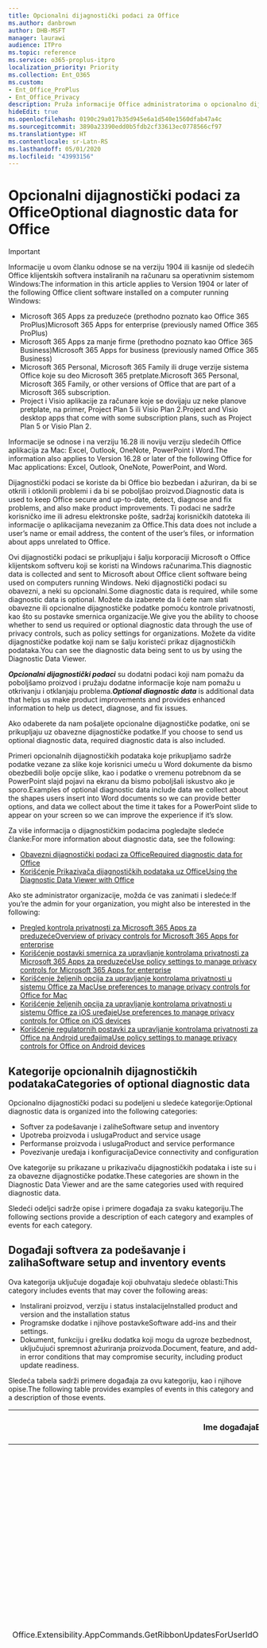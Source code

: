 ```yaml
---
title: Opcionalni dijagnostički podaci za Office
ms.author: danbrown
author: DHB-MSFT
manager: laurawi
audience: ITPro
ms.topic: reference
ms.service: o365-proplus-itpro
localization_priority: Priority
ms.collection: Ent_O365
ms.custom:
- Ent_Office_ProPlus
- Ent_Office_Privacy
description: Pruža informacije Office administratorima o opcionalno dijagnostičkim podacima u sistemu Office, uključujući neke primere događaja.
hideEdit: true
ms.openlocfilehash: 0190c29a017b35d945e6a1d540e1560dfab47a4c
ms.sourcegitcommit: 3890a23390edd0b5fdb2cf33613ec0778566cf97
ms.translationtype: HT
ms.contentlocale: sr-Latn-RS
ms.lasthandoff: 05/01/2020
ms.locfileid: "43993156"
---
```

# <a name="optional-diagnostic-data-for-office"></a><span data-ttu-id="44170-103">Opcionalni dijagnostički podaci za Office</span><span class="sxs-lookup"><span data-stu-id="44170-103">Optional diagnostic data for Office</span></span>

> [!IMPORTANT]
> <span data-ttu-id="44170-104">Informacije u ovom članku odnose se na verziju 1904 ili kasnije od sledećih Office klijentskih softvera instaliranih na računaru sa operativnim sistemom Windows:</span><span class="sxs-lookup"><span data-stu-id="44170-104">The information in this article applies to Version 1904 or later of the following Office client software installed on a computer running Windows:</span></span>
> - <span data-ttu-id="44170-105">Microsoft 365 Apps za preduzeće (prethodno poznato kao Office 365 ProPlus)</span><span class="sxs-lookup"><span data-stu-id="44170-105">Microsoft 365 Apps for enterprise (previously named Office 365 ProPlus)</span></span>
> - <span data-ttu-id="44170-106">Microsoft 365 Apps za manje firme (prethodno poznato kao Office 365 Business)</span><span class="sxs-lookup"><span data-stu-id="44170-106">Microsoft 365 Apps for business (previously named Office 365 Business)</span></span>
> - <span data-ttu-id="44170-107">Microsoft 365 Personal, Microsoft 365 Family ili druge verzije sistema Office koje su deo Microsoft 365 pretplate.</span><span class="sxs-lookup"><span data-stu-id="44170-107">Microsoft 365 Personal, Microsoft 365 Family, or other versions of Office that are part of a Microsoft 365 subscription.</span></span>
> - <span data-ttu-id="44170-108">Project i Visio aplikacije za računare koje se dovijaju uz neke planove pretplate, na primer, Project Plan 5 ili Visio Plan 2.</span><span class="sxs-lookup"><span data-stu-id="44170-108">Project and Visio desktop apps that come with some subscription plans, such as Project Plan 5 or Visio Plan 2.</span></span>
>
> <span data-ttu-id="44170-109">Informacije se odnose i na verziju 16.28 ili noviju verziju sledećih Office aplikacija za Mac: Excel, Outlook, OneNote, PowerPoint i Word.</span><span class="sxs-lookup"><span data-stu-id="44170-109">The information also applies to Version 16.28 or later of the following Office for Mac applications: Excel, Outlook, OneNote, PowerPoint, and Word.</span></span>

<span data-ttu-id="44170-110">Dijagnostički podaci se koriste da bi Office bio bezbedan i ažuriran, da bi se otkrili i otklonili problemi i da bi se poboljšao proizvod.</span><span class="sxs-lookup"><span data-stu-id="44170-110">Diagnostic data is used to keep Office secure and up-to-date, detect, diagnose and fix problems, and also make product improvements.</span></span> <span data-ttu-id="44170-111">Ti podaci ne sadrže korisničko ime ili adresu elektronske pošte, sadržaj korisničkih datoteka ili informacije o aplikacijama nevezanim za Office.</span><span class="sxs-lookup"><span data-stu-id="44170-111">This data does not include a user’s name or email address, the content of the user’s files, or information about apps unrelated to Office.</span></span>

<span data-ttu-id="44170-112">Ovi dijagnostički podaci se prikupljaju i šalju korporaciji Microsoft o Office klijentskom softveru koji se koristi na Windows računarima.</span><span class="sxs-lookup"><span data-stu-id="44170-112">This diagnostic data is collected and sent to Microsoft about Office client software being used on computers running Windows.</span></span> <span data-ttu-id="44170-113">Neki dijagnostički podaci su obavezni, a neki su opcionalni.</span><span class="sxs-lookup"><span data-stu-id="44170-113">Some diagnostic data is required, while some diagnostic data is optional.</span></span> <span data-ttu-id="44170-114">Možete da izaberete da li ćete nam slati obavezne ili opcionalne dijagnostičke podatke pomoću kontrole privatnosti, kao što su postavke smernica organizacije.</span><span class="sxs-lookup"><span data-stu-id="44170-114">We give you the ability to choose whether to send us required or optional diagnostic data through the use of privacy controls, such as policy settings for organizations.</span></span> <span data-ttu-id="44170-115">Možete da vidite dijagnostičke podatke koji nam se šalju koristeći prikaz dijagnostičkih podataka.</span><span class="sxs-lookup"><span data-stu-id="44170-115">You can see the diagnostic data being sent to us by using the Diagnostic Data Viewer.</span></span>

<span data-ttu-id="44170-116">***Opcionalni dijagnostički podaci*** su dodatni podaci koji nam pomažu da poboljšamo proizvod i pružaju dodatne informacije koje nam pomažu u otkrivanju i otklanjaju problema.</span><span class="sxs-lookup"><span data-stu-id="44170-116">***Optional diagnostic data*** is additional data that helps us make product improvements and provides enhanced information to help us detect, diagnose, and fix issues.</span></span>

<span data-ttu-id="44170-117">Ako odaberete da nam pošaljete opcionalne dijagnostičke podatke, oni se prikupljaju uz obavezne dijagnostičke podatke.</span><span class="sxs-lookup"><span data-stu-id="44170-117">If you choose to send us optional diagnostic data, required diagnostic data is also included.</span></span>

<span data-ttu-id="44170-118">Primeri opcionalnih dijagnostičkih podataka koje prikupljamo sadrže podatke vezane za slike koje korisnici umeću u Word dokumente da bismo obezbedili bolje opcije slike, kao i podatke o vremenu potrebnom da se PowerPoint slajd pojavi na ekranu da bismo poboljšali iskustvo ako je sporo.</span><span class="sxs-lookup"><span data-stu-id="44170-118">Examples of optional diagnostic data include data we collect about the shapes users insert into Word documents so we can provide better options, and data we collect about the time it takes for a PowerPoint slide to appear on your screen so we can improve the experience if it’s slow.</span></span>

<span data-ttu-id="44170-119">Za više informacija o dijagnostičkim podacima pogledajte sledeće članke:</span><span class="sxs-lookup"><span data-stu-id="44170-119">For more information about diagnostic data, see the following:</span></span>

- [<span data-ttu-id="44170-120">Obavezni dijagnostički podaci za Office</span><span class="sxs-lookup"><span data-stu-id="44170-120">Required diagnostic data for Office</span></span>](required-diagnostic-data.md)
- [<span data-ttu-id="44170-121">Korišćenje Prikazivača dijagnostičkih podataka uz Office</span><span class="sxs-lookup"><span data-stu-id="44170-121">Using the Diagnostic Data Viewer with Office</span></span>](https://support.office.com/article/cf761ce9-d805-4c60-a339-4e07f3182855)

<span data-ttu-id="44170-122">Ako ste administrator organizacije, možda će vas zanimati i sledeće:</span><span class="sxs-lookup"><span data-stu-id="44170-122">If you’re the admin for your organization, you might also be interested in the following:</span></span>

- [<span data-ttu-id="44170-123">Pregled kontrola privatnosti za Microsoft 365 Apps za preduzeće</span><span class="sxs-lookup"><span data-stu-id="44170-123">Overview of privacy controls for Microsoft 365 Apps for enterprise</span></span>](overview-privacy-controls.md)
- [<span data-ttu-id="44170-124">Korišćenje postavki smernica za upravljanje kontrolama privatnosti za Microsoft 365 Apps za preduzeće</span><span class="sxs-lookup"><span data-stu-id="44170-124">Use policy settings to manage privacy controls for Microsoft 365 Apps for enterprise</span></span>](manage-privacy-controls.md)
- [<span data-ttu-id="44170-125">Korišćenje željenih opcija za upravljanje kontrolama privatnosti u sistemu Office za Mac</span><span class="sxs-lookup"><span data-stu-id="44170-125">Use preferences to manage privacy controls for Office for Mac</span></span>](mac-privacy-preferences.md)
- [<span data-ttu-id="44170-126">Korišćenje željenih opcija za upravljanje kontrolama privatnosti u sistemu Office za iOS uređaje</span><span class="sxs-lookup"><span data-stu-id="44170-126">Use preferences to manage privacy controls for Office on iOS devices</span></span>](ios-privacy-preferences.md)
- [<span data-ttu-id="44170-127">Korišćenje regulatornih postavki za upravljanje kontrolama privatnosti za Office na Android uređajima</span><span class="sxs-lookup"><span data-stu-id="44170-127">Use policy settings to manage privacy controls for Office on Android devices</span></span>](android-privacy-controls.md)

## <a name="categories-of-optional-diagnostic-data"></a><span data-ttu-id="44170-128">Kategorije opcionalnih dijagnostičkih podataka</span><span class="sxs-lookup"><span data-stu-id="44170-128">Categories of optional diagnostic data</span></span>

<span data-ttu-id="44170-129">Opcionalno dijagnostički podaci su podeljeni u sledeće kategorije:</span><span class="sxs-lookup"><span data-stu-id="44170-129">Optional diagnostic data is organized into the following categories:</span></span>

- <span data-ttu-id="44170-130">Softver za podešavanje i zalihe</span><span class="sxs-lookup"><span data-stu-id="44170-130">Software setup and inventory</span></span>
- <span data-ttu-id="44170-131">Upotreba proizvoda i usluga</span><span class="sxs-lookup"><span data-stu-id="44170-131">Product and service usage</span></span>
- <span data-ttu-id="44170-132">Performanse proizvoda i usluga</span><span class="sxs-lookup"><span data-stu-id="44170-132">Product and service performance</span></span>
- <span data-ttu-id="44170-133">Povezivanje uređaja i konfiguracija</span><span class="sxs-lookup"><span data-stu-id="44170-133">Device connectivity and configuration</span></span>

<span data-ttu-id="44170-134">Ove kategorije su prikazane u prikazivaču dijagnostičkih podataka i iste su i za obavezne dijagnostičke podatke.</span><span class="sxs-lookup"><span data-stu-id="44170-134">These categories are shown in the Diagnostic Data Viewer and are the same categories used with required diagnostic data.</span></span>

<span data-ttu-id="44170-135">Sledeći odeljci sadrže opise i primere događaja za svaku kategoriju.</span><span class="sxs-lookup"><span data-stu-id="44170-135">The following sections provide a description of each category and examples of events for each category.</span></span>

## <a name="software-setup-and-inventory-events"></a><span data-ttu-id="44170-136">Događaji softvera za podešavanje i zaliha</span><span class="sxs-lookup"><span data-stu-id="44170-136">Software setup and inventory events</span></span>

<span data-ttu-id="44170-137">Ova kategorija uključuje događaje koji obuhvataju sledeće oblasti:</span><span class="sxs-lookup"><span data-stu-id="44170-137">This category includes events that may cover the following areas:</span></span>

- <span data-ttu-id="44170-138">Instalirani proizvod, verziju i status instalacije</span><span class="sxs-lookup"><span data-stu-id="44170-138">Installed product and version and the installation status</span></span>
- <span data-ttu-id="44170-139">Programske dodatke i njihove postavke</span><span class="sxs-lookup"><span data-stu-id="44170-139">Software add-ins and their settings.</span></span>
- <span data-ttu-id="44170-140">Dokument, funkciju i grešku dodatka koji mogu da ugroze bezbednost, uključujući spremnost ažuriranja proizvoda.</span><span class="sxs-lookup"><span data-stu-id="44170-140">Document, feature, and add-in error conditions that may compromise security, including product update readiness.</span></span>

<span data-ttu-id="44170-141">Sledeća tabela sadrži primere događaja za ovu kategoriju, kao i njihove opise.</span><span class="sxs-lookup"><span data-stu-id="44170-141">The following table provides examples of events in this category and a description of those events.</span></span>

| <span data-ttu-id="44170-142">**Ime događaja**</span><span class="sxs-lookup"><span data-stu-id="44170-142">**Event name**</span></span>   | <span data-ttu-id="44170-143">**Opis događaja**</span><span class="sxs-lookup"><span data-stu-id="44170-143">**Event description**</span></span>  |
| ---- | ---- |
| <span data-ttu-id="44170-144">Office.Extensibility.AppCommands.GetRibbonUpdatesForUserId</span><span class="sxs-lookup"><span data-stu-id="44170-144">Office.Extensibility.AppCommands.GetRibbonUpdatesForUserId</span></span> | <span data-ttu-id="44170-145">Ovaj događaj ukazuje na to da li Word uspešno ažurira traku na Word korisničkom interfejsu kada korisnik promeni svoj identitet.</span><span class="sxs-lookup"><span data-stu-id="44170-145">This event indicates whether Word successfully updates the Ribbon in the Word User Interface when the user changes their identity.</span></span> <span data-ttu-id="44170-146">Koristimo ga za otkrivanje neispravnog podešavanja i drugih problema koji utiču na Office korisnički interfejs.</span><span class="sxs-lookup"><span data-stu-id="44170-146">We use this event to detect incorrect setup and other issues that would affect the Office user interface.</span></span> |
| <span data-ttu-id="44170-147">Office.Extensibility.AppCommands.AppCmdInstall</span><span class="sxs-lookup"><span data-stu-id="44170-147">Office.Extensibility.AppCommands.AppCmdInstall</span></span>   | <span data-ttu-id="44170-148">Ovaj događaj pruža informacije o Office programskom dodatku koji je korisnik instalirao, uključujući ID aplikacije, verziju operativnog sistema, uspeh i trajanje instalacije.</span><span class="sxs-lookup"><span data-stu-id="44170-148">This event provides information about the Office add-in that the user has installed, including app ID, operating system build and version, success of installation, and duration of install.</span></span>  |

## <a name="product-and-service-usage-events"></a><span data-ttu-id="44170-149">Događaji upotrebe proizvoda i usluga</span><span class="sxs-lookup"><span data-stu-id="44170-149">Product and service usage events</span></span>

<span data-ttu-id="44170-150">Ova kategorija uključuje događaje koji obuhvataju sledeće oblasti:</span><span class="sxs-lookup"><span data-stu-id="44170-150">This category includes events that may cover the following areas:</span></span>

- <span data-ttu-id="44170-151">Uspešnost funkcionalnosti aplikacije.</span><span class="sxs-lookup"><span data-stu-id="44170-151">Success of application functionality.</span></span> <span data-ttu-id="44170-152">Ograničena na otvaranje i zatvaranje aplikacije i dokumenata, uređivanje i deljenje (saradnju) datoteka.</span><span class="sxs-lookup"><span data-stu-id="44170-152">Limited to opening and closing of the application and documents, file editing, and file sharing (collaboration).</span></span>
- <span data-ttu-id="44170-153">Utvrđivanje da li su se određene funkcije događaja odigrale, kao što su pokretanje ili zaustavljanje i da li funkcija radi.</span><span class="sxs-lookup"><span data-stu-id="44170-153">Determination if specific feature events have occurred, such as start or stop, and if feature is running.</span></span>
- <span data-ttu-id="44170-154">Funkcije pristupačnosti u sistemu Office</span><span class="sxs-lookup"><span data-stu-id="44170-154">Office accessibility features</span></span>

<span data-ttu-id="44170-155">Sledeća tabela sadrži primere događaja za ovu kategoriju, kao i njihove opise.</span><span class="sxs-lookup"><span data-stu-id="44170-155">The following table provides examples of events in this category and a description of those events.</span></span>

| <span data-ttu-id="44170-156">**Ime događaja**</span><span class="sxs-lookup"><span data-stu-id="44170-156">**Event name**</span></span>   | <span data-ttu-id="44170-157">**Opis događaja**</span><span class="sxs-lookup"><span data-stu-id="44170-157">**Event description**</span></span>  |
| ------ | ------- |
| <span data-ttu-id="44170-158">Office.Word.Commanding.Highlight</span><span class="sxs-lookup"><span data-stu-id="44170-158">Office.Word.Commanding.Highlight</span></span>  | <span data-ttu-id="44170-159">Ovaj događaj ukazuje na to da je Word izvršio komandu za isticanje teksta.</span><span class="sxs-lookup"><span data-stu-id="44170-159">This event indicates Word has executed the command to highlight text.</span></span> <span data-ttu-id="44170-160">Koristimo ga za otkrivanje grešaka u komandi za isticanje teksta.</span><span class="sxs-lookup"><span data-stu-id="44170-160">We use this event to detect errors in the text-highlight command.</span></span>  |
| <span data-ttu-id="44170-161">Office.Translator.AddInLoaded</span><span class="sxs-lookup"><span data-stu-id="44170-161">Office.Translator.AddInLoaded</span></span>   | <span data-ttu-id="44170-162">Signal koji ukazuje na to da je prevodilačka funkcija uspešno učitana i prikazana.</span><span class="sxs-lookup"><span data-stu-id="44170-162">A heartbeat to indicate that the translator feature has been loaded and rendered successfully.</span></span>  |
| <span data-ttu-id="44170-163">Office.Graphics.GVizInsertShape</span><span class="sxs-lookup"><span data-stu-id="44170-163">Office.Graphics.GVizInsertShape</span></span> |<span data-ttu-id="44170-164">Prati korišćenje funkcije „Umetni oblik" i izveštava o detaljima tipova umetnutih oblika i njihovim izvorima.</span><span class="sxs-lookup"><span data-stu-id="44170-164">Tracks the usage of the Insert Shape feature in Word and also reports details of types of shapes inserted and from which source.</span></span>| 
| <span data-ttu-id="44170-165">Office.PowerPoint.PPT.Desktop.SummaryZoomInsertionRule</span><span class="sxs-lookup"><span data-stu-id="44170-165">Office.PowerPoint.PPT.Desktop.SummaryZoomInsertionRule</span></span>   | <span data-ttu-id="44170-166">Ovaj događaj određuje da li postoje odeljci prisutni u dokumentu kada korisnik umeće zumiranje rezimea i da li bira da izbriše postojeće odeljke.</span><span class="sxs-lookup"><span data-stu-id="44170-166">This event determines if there are any sections present in a document when the user is inserting Summary Zoom and if the user chooses to delete existing sections.</span></span> |
| <span data-ttu-id="44170-167">Office.Security.SecureReaderHost.ProtectedViewValidation</span><span class="sxs-lookup"><span data-stu-id="44170-167">Office.Security.SecureReaderHost.ProtectedViewValidation</span></span> | <span data-ttu-id="44170-168">Prati kada i zašto je datoteka otvorena u zaštićenom prikazu.</span><span class="sxs-lookup"><span data-stu-id="44170-168">Tracks when and why a file is opened in Protected View.</span></span> <span data-ttu-id="44170-169">Koristi se za dijagnostikovanje uslova u kojima zaštićeni prikaz nije ispravno pokrenut da bi se obezbedio pravilan rad funkcije.</span><span class="sxs-lookup"><span data-stu-id="44170-169">Used to diagnose conditions where Protected View may not be correctly triggered to ensure the feature is working properly.</span></span> |

## <a name="product-and-service-performance-events"></a><span data-ttu-id="44170-170">Događaji performansi proizvoda i usluga</span><span class="sxs-lookup"><span data-stu-id="44170-170">Product and service performance events</span></span>

<span data-ttu-id="44170-171">Ova kategorija uključuje događaje koji obuhvataju sledeće oblasti:</span><span class="sxs-lookup"><span data-stu-id="44170-171">This category includes events that may cover the following areas:</span></span>

- <span data-ttu-id="44170-172">Neočekivani izlazi (padovi) iz aplikacije i njeno stanje u trenutku kada se to dogodi.</span><span class="sxs-lookup"><span data-stu-id="44170-172">Unexpected application exits (crashes) and the state of the application when that happens.</span></span>
- <span data-ttu-id="44170-173">Loše vreme odziva ili performansi u scenarijima kao što su pokretanje aplikacije ili otvaranje datoteke.</span><span class="sxs-lookup"><span data-stu-id="44170-173">Poor response time or performance for scenarios such as application start up or opening a file.</span></span>
- <span data-ttu-id="44170-174">Greške u funkcionalnosti funkcije ili korisničkog iskustva.</span><span class="sxs-lookup"><span data-stu-id="44170-174">Errors in functionality of a feature or user experience.</span></span>

<span data-ttu-id="44170-175">Sledeća tabela sadrži primere događaja za ovu kategoriju, kao i njihove opise.</span><span class="sxs-lookup"><span data-stu-id="44170-175">The following table provides examples of events in this category and a description of those events.</span></span>

| <span data-ttu-id="44170-176">**Ime događaja**</span><span class="sxs-lookup"><span data-stu-id="44170-176">**Event name**</span></span>    | <span data-ttu-id="44170-177">**Opis događaja**</span><span class="sxs-lookup"><span data-stu-id="44170-177">**Event description**</span></span>   |
| --------------- | -------------- |
| <span data-ttu-id="44170-178">Office.Word.Word.CoreSaveTime100ns</span><span class="sxs-lookup"><span data-stu-id="44170-178">Office.Word.Word.CoreSaveTime100ns</span></span>     | <span data-ttu-id="44170-179">Ovaj događaj evidentira performanse aktivnosti čuvanja dokumenta u programu Word.</span><span class="sxs-lookup"><span data-stu-id="44170-179">This event logs the performance of a document save activity by Word.</span></span> <span data-ttu-id="44170-180">Koristimo ga za otkrivanje grešaka i problema sa performansama u programu Word prilikom čuvanja dokumenta.</span><span class="sxs-lookup"><span data-stu-id="44170-180">We use this event to detect errors and performance issues in the Word save document activity.</span></span>|
| <span data-ttu-id="44170-181">Office.Identity.SignInForWamAccountAad</span><span class="sxs-lookup"><span data-stu-id="44170-181">Office.Identity.SignInForWamAccountAad</span></span>  | <span data-ttu-id="44170-182">Ovaj događaj se šalje kada se korisnik prijavi na Azure Active Directory nalog sa bibliotekom menadžera naloga na mreži (WAM).</span><span class="sxs-lookup"><span data-stu-id="44170-182">This event is sent when a user is signed in to an Azure Active Directory account with Web Account Manager (WAM) library.</span></span> <span data-ttu-id="44170-183">Ovaj događaj šalje metapodatke kao što su ime i verzija aplikacije i kôd greške ako je događaj neuspešan.</span><span class="sxs-lookup"><span data-stu-id="44170-183">This event sends metadata such as AppName, AppVersion, and ErrorCode if the event failed.</span></span> |
| <span data-ttu-id="44170-184">Office.PowerPoint.PPT.Desktop.FileOpen.FirstSlideMasterThumbnailRenderTime</span><span class="sxs-lookup"><span data-stu-id="44170-184">Office.PowerPoint.PPT.Desktop.FileOpen.FirstSlideMasterThumbnailRenderTime</span></span> | <span data-ttu-id="44170-185">Ovaj događaj prikuplja koliko dugo vremena je potrebno za prikazivanje prve sličice mastera slajda u programu PowerPoint.</span><span class="sxs-lookup"><span data-stu-id="44170-185">This event collects the length of time it takes to render the first slide master thumbnail in PowerPoint.</span></span>  |
| <span data-ttu-id="44170-186">Office.Extensibility.Diagnostics</span><span class="sxs-lookup"><span data-stu-id="44170-186">Office.Extensibility.Diagnostics</span></span>   | <span data-ttu-id="44170-187">Ovaj događaj pruža osnovne dijagnostičke informacije o Office programskim dodacima, kao što su izveštaji o padu da bi se otklonile greške.</span><span class="sxs-lookup"><span data-stu-id="44170-187">This event provides general diagnostic information for Office add-ins, such as crash reports for debugging.</span></span>|

## <a name="device-connectivity-and-configuration-events"></a><span data-ttu-id="44170-188">Događaji povezivanja uređaja i konfiguracije</span><span class="sxs-lookup"><span data-stu-id="44170-188">Device connectivity and configuration events</span></span>

<span data-ttu-id="44170-189">Ova kategorija uključuje događaje koji obuhvataju sledeće oblasti:</span><span class="sxs-lookup"><span data-stu-id="44170-189">This category includes events that may cover the following areas:</span></span>

- <span data-ttu-id="44170-190">Stanje mrežne veze i podešavanje uređaja, kao što je memorija.</span><span class="sxs-lookup"><span data-stu-id="44170-190">Network connection state and device settings, such as memory.</span></span>

<span data-ttu-id="44170-191">Sledeća tabela sadrži primere događaja za ovu kategoriju, kao i njihove opise.</span><span class="sxs-lookup"><span data-stu-id="44170-191">The following table provides examples of events in this category and a description of those events.</span></span>

| <span data-ttu-id="44170-192">**Ime događaja**</span><span class="sxs-lookup"><span data-stu-id="44170-192">**Event name**</span></span>                    | <span data-ttu-id="44170-193">**Opis događaja**</span><span class="sxs-lookup"><span data-stu-id="44170-193">**Event description**</span></span>                                                                                                                                                     |
| ------ | ----- |
| <span data-ttu-id="44170-194">Office.Graphics.ArtViewValidate</span><span class="sxs-lookup"><span data-stu-id="44170-194">Office.Graphics.ArtViewValidate</span></span> | <span data-ttu-id="44170-195">Ovaj događaj evidentira rezultate provere valjanosti grafičkih prikaza koji podržavaju grafički korisnički interfejs.</span><span class="sxs-lookup"><span data-stu-id="44170-195">This event logs validation the results of Graphics View that supports Graphics User Interface.</span></span> <span data-ttu-id="44170-196">Koristimo ga za prikupljanje podataka o korišćenju i greške grafičkog prikazivanja.</span><span class="sxs-lookup"><span data-stu-id="44170-196">We use the event to collect usage and error data about graphics rendering.</span></span> |
| <span data-ttu-id="44170-197">Office.Graphics.ARCExceptionScope</span><span class="sxs-lookup"><span data-stu-id="44170-197">Office.Graphics.ARCExceptionScope</span></span> | <span data-ttu-id="44170-198">Ovaj događaj prati greške prikazivanja nastale u mehanizmu za prikazivanje.</span><span class="sxs-lookup"><span data-stu-id="44170-198">This event tracks rendering failures coming from the rendering engine.</span></span> |
| <span data-ttu-id="44170-199">Office.Extensibility.ODPLatency</span><span class="sxs-lookup"><span data-stu-id="44170-199">Office.Extensibility.ODPLatency</span></span>   | <span data-ttu-id="44170-200">Ovaj događaj pruža informacije o korisničkoj mrežnoj vezi i njenoj brzini.</span><span class="sxs-lookup"><span data-stu-id="44170-200">This event provides information about the user’s network connection and speed.</span></span>     |
